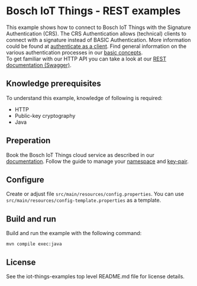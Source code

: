 # Bosch IoT Things - REST examples

This example shows how to connect to Bosch IoT Things with the Signature Authentication (CRS).
The CRS Authentication allows (technical) clients to connect with a signature instead of BASIC Authentication. 
More information could be found at [authenticate as a client](https://docs.bosch-iot-suite.com/things/dev-guide/http-api/authenticate_as_a_client/). 
Find general information on the various authentication processes in our [basic concepts](https://docs.bosch-iot-suite.com/things/basic-concepts/auth/).\
To get familiar with our HTTP API you can take a look at our [REST documentation (Swagger)](https://apidocs.bosch-iot-suite.com/?urls.primaryName=Bosch%20IoT%20Things%20-%20API%20v2#/).

## Knowledge prerequisites

To understand this example, knowledge of following is required:
- HTTP 
- Public-key cryptography 
- Java

## Preperation

Book the Bosch IoT Things cloud service as described in our [documentation](https://docs.bosch-iot-suite.com/things/getting-started/booking/). Follow the guide to manage your [namespace](https://docs.bosch-iot-suite.com/things/getting-started/booking/manage-namespace/) and [key-pair](https://docs.bosch-iot-suite.com/things/getting-started/booking/manage-key/).

## Configure

Create or adjust file `src/main/resources/config.properties`. You can use `src/main/resources/config-template.properties` as a template.

## Build and run

Build and run the example with the following command:
```
mvn compile exec:java
```

## License

See the iot-things-examples top level README.md file for license details.
